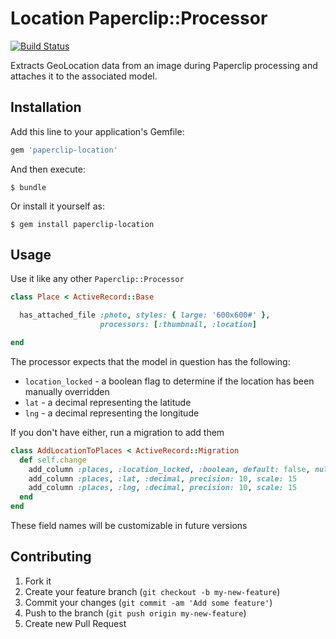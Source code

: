# Location Paperclip::Processor

[![Build Status](https://travis-ci.org/seanpdoyle/paperclip-location.png)](https://travis-ci.org/seanpdoyle/paperclip-location)

Extracts GeoLocation data from an image during Paperclip processing
and attaches it to the associated model.

## Installation

Add this line to your application's Gemfile:

```ruby
gem 'paperclip-location'
```

And then execute:

```console
$ bundle
```

Or install it yourself as:

```console
$ gem install paperclip-location
```

## Usage

Use it like any other `Paperclip::Processor`

```ruby
class Place < ActiveRecord::Base

  has_attached_file :photo, styles: { large: '600x600#' },
                    processors: [:thumbnail, :location]

end
```

The processor expects that the model in question has the following:

* `location_locked` - a boolean flag to determine if the location has been manually overridden
* `lat` - a decimal representing the latitude
* `lng` - a decimal representing the longitude

If you don't have either, run a migration to add them

```ruby
class AddLocationToPlaces < ActiveRecord::Migration
  def self.change
    add_column :places, :location_locked, :boolean, default: false, null: false
    add_column :places, :lat, :decimal, precision: 10, scale: 15
    add_column :places, :lng, :decimal, precision: 10, scale: 15
  end
end
```

These field names will be customizable in future versions

## Contributing

1. Fork it
2. Create your feature branch (`git checkout -b my-new-feature`)
3. Commit your changes (`git commit -am 'Add some feature'`)
4. Push to the branch (`git push origin my-new-feature`)
5. Create new Pull Request
